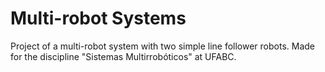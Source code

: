 # Multi-robot Systems
Project of a multi-robot system with two simple line follower robots. Made for the discipline "Sistemas Multirrobóticos" at UFABC.
